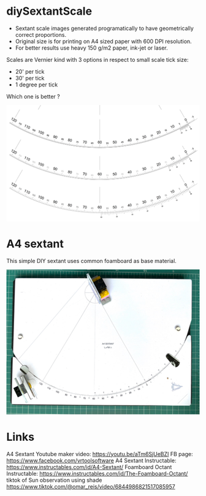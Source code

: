 # diySextantScale

* Sextant scale images generated programatically to have geometrically correct proportions.
* Original size is for printing on A4 sized paper with 600 DPI resolution. 
* For better results use heavy 150 g/m2 paper, ink-jet or laser. 

Scales are Vernier kind with 3 options in respect to small scale tick size:
* 20' per tick
* 30' per tick
* 1 degree per tick

Which one is better ? 

![sextant scales](SextantScalesCompared.png)

# A4 sextant 
This simple DIY sextant uses common foamboard as base material.

![A4 sextant](A4sextant.jpg)

# Links
A4 Sextant Youtube maker video:  https://youtu.be/aTm6SjUeBZI
FB page: https://www.facebook.com/vrtoolsoftware
A4 Sextant Instructable:  https://www.instructables.com/id/A4-Sextant/
Foamboard Octant Instructable: https://www.instructables.com/id/The-Foamboard-Octant/
tiktok of Sun observation using shade https://www.tiktok.com/@omar_reis/video/6844986821517085957
